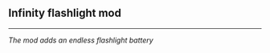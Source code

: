 ## Infinity flashlight mod
____________________________

*The mod adds an endless flashlight battery*